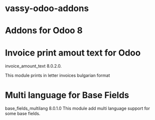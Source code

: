 # vassy-odoo-addons
# Addons for Odoo 8

Invoice print amout text for Odoo
=================================
invoice_amount_text 8.0.2.0.

This module prints in letter invoices bulgarian format


Multi language for Base Fields
==============================
base_fields_multilang 8.0.1.0
This module add multi language support for some base fields.
